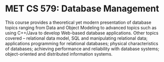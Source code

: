 # MET CS 579: Database Management
This course provides a theoretical yet modern presentation of database topics ranging from Data and Object Modeling to advanced topics such as using C++/Java to develop Web-based database applications. Other topics covered – relational data model, SQL and manipulating relational data; applications programming for relational databases; physical characteristics of databases; achieving performance and reliability with database systems; object-oriented and distributed information systems. 
